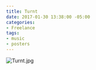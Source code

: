 ```yaml
---
title: Turnt
date: 2017-01-30 13:38:00 -05:00
categories:
- Freelance
tags:
- music
- posters
---
```


![Turnt.jpg](/uploads/Turnt.jpg)